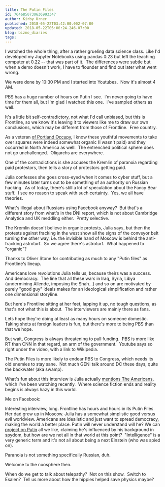 ```yaml
---
title: The Putin Files
id: 7646850730636993347
author: Kirby Urner
published: 2018-05-22T03:42:00.002-07:00
updated: 2018-05-22T05:00:24.246-07:00
blog: bizmo_diaries
tags: 
---
```


I watched the whole thing, after a rather grueling data science class. Like I'd developed my Jupyter Notebooks using pandas 0.23 but left the teaching computer at 0.22 -- that was part of it.  The differences were subtle but when a demo doesn't work, I have to flounder and find out later what went wrong.

We were done by 10:30 PM and I started into Youtubes.  Now it's almost 4 AM.

PBS has a huge number of hours on Putin I see.  I'm never going to have time for them all, but I'm glad I watched this one.  I've sampled others as well.

It's a little bit self-contradictory, not what I'd call unbiased, but this is Frontline, so we know it's leaving it to viewers like me to draw our own conclusions, which may be different from those of Frontline.  Free country.

As a veteran [of Portland Occupy](http://controlroom.blogspot.com/2012/11/occupy-unmasked-movie-review.html), I know these youthful movements to take over squares were indeed somewhat organic (I wasn't paid) and they occurred in North America as well.  The entrenched political sphere does not go unchallenged.  Oligarchs are everywhere.

One of the contradictions is she accuses the Kremlin of paranoia regarding paid protestors, then tells a story of protestors getting paid.

Julia confesses she goes cross-eyed when it comes to cyber stuff, but a few minutes later turns out to be something of an authority on Russian hacking.  As of today, there's still a lot of speculation about the Fancy Bear stuff.  I see no reason to speak with such certainty.  Yes, we all have theories.

What's illegal about Russians using Facebook anyway?  But that's a different story from what's in the DNI report, which is not about Cambridge Analytica and UK meddling either.  Pretty selective.

The Kremlin doesn't believe in organic protests, Julia says, but then the protests against fracking in the west show all the signs of the conveyor belt turning the other way, i.e. the invisible hand of Moscow is behind the anti-fracking astroturf.  So we agree there's astroturf.  What happened to "organic"?

Thanks to Oliver Stone for contributing as much to any "Putin files" as Frontline's lineup.

Americans love revolutions Julia tells us, because theirs was a success.  And democracy.  The line that all these wars in Iraq, Syria, Libya (undermining Allende, imposing the Shah...) and so on are motivated by purely "good guy" ideals makes for an ideological simplification and rather one dimensional storyline.

But here's Frontline sitting at her feet, lapping it up, no tough questions, as that's not what this is about.  The interviewers are mainly there as fans.

Lets hope they're doing at least as many hours on someone domestic. Taking shots at foreign leaders is fun, but there's more to being PBS than that we hope.

But wait, Congress is always threatening to pull funding.  PBS is more like RT than CNN in that regard, an arm of the government.  Youtube says so right under the video, with a link to Wikipedia.

The Putin Files is more likely to endear PBS to Congress, which needs its old enemies to stay sane.  Not much GENI talk around DC these days, quite the backwater (aka swamp).

What's fun about this interview is Julia actually [mentions The Americans](http://mybizmo.blogspot.com/2018/04/the-americans-movie-review.html), which I've been watching recently.  Where science fiction ends and reality begins is always hazy in this world.

Me on Facebook:  

Interesting interview, long.  Frontline has hours and hours in its Putin Files.  Her dad grew up in Moscow. Julia has a somewhat simplistic good versus evil worldview.  Americans 
are idealistic and just want to spread democracy, making the world a 
better place.  Putin will never understand will he?
We can [project on Putin](http://controlroom.blogspot.com/2017/05/on-projection.html) all we like, claiming he's influenced by his background in 
spydom, but how are we not all in that world at this point?  
"Intelligence" is a very generic term and it's not all about being a next 
Einstein (who was spied on).

Paranoia is not something specifically 
Russian, duh.

Welcome to the noosphere then.

When do we get to talk about telepathy?  Not on this show.  Switch to Esalen?  Tell us more about how the hippies helped save physics maybe?